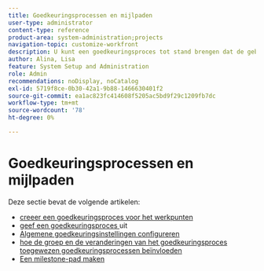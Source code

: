 ```yaml
---
title: Goedkeuringsprocessen en mijlpaden
user-type: administrator
content-type: reference
product-area: system-administration;projects
navigation-topic: customize-workfront
description: U kunt een goedkeuringsproces tot stand brengen dat de gebruikers aan een het werkpunt, document, of proef kunnen vastmaken. U kunt ook milestone-paden maken die op elk project in het systeem kunnen worden toegepast.
author: Alina, Lisa
feature: System Setup and Administration
role: Admin
recommendations: noDisplay, noCatalog
exl-id: 5719f8ce-0b30-42a1-9b88-1466630401f2
source-git-commit: ea1ac823fc414608f5205ac5bd9f29c1209fb7dc
workflow-type: tm+mt
source-wordcount: '78'
ht-degree: 0%

---
```


# Goedkeuringsprocessen en mijlpaden

Deze sectie bevat de volgende artikelen:

* [ creeer een goedkeuringsproces voor het werkpunten ](../../../administration-and-setup/customize-workfront/configure-approval-milestone-processes/create-approval-processes.md)
* [ geef een goedkeuringsproces ](../../../administration-and-setup/customize-workfront/configure-approval-milestone-processes/edit-an-approval-process.md) uit
* [Algemene goedkeuringsinstellingen configureren](../../../administration-and-setup/customize-workfront/configure-approval-milestone-processes/establish-approval-settings.md)
* [ hoe de groep en de veranderingen van het goedkeuringsproces toegewezen goedkeuringsprocessen beïnvloeden ](../../../administration-and-setup/customize-workfront/configure-approval-milestone-processes/how-changes-affect-group-approvals.md)
* [Een milestone-pad maken](../../../administration-and-setup/customize-workfront/configure-approval-milestone-processes/create-milestone-path.md)
